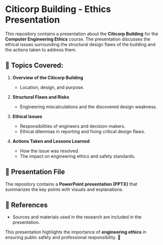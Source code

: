 # Citicorp Building - Ethics Presentation

This repository contains a presentation about the **Citicorp Building** for the **Computer Engineering Ethics** course. The presentation discusses the ethical issues surrounding the structural design flaws of the building and the actions taken to address them.

## 📌 Topics Covered:
1. **Overview of the Citicorp Building**  
   - Location, design, and purpose.  

2. **Structural Flaws and Risks**  
   - Engineering miscalculations and the discovered design weakness.  

3. **Ethical Issues**  
   - Responsibilities of engineers and decision-makers.  
   - Ethical dilemmas in reporting and fixing critical design flaws.  

4. **Actions Taken and Lessons Learned**  
   - How the issue was resolved.  
   - The impact on engineering ethics and safety standards.  

## 📄 Presentation File
The repository contains a **PowerPoint presentation (PPTX)** that summarizes the key points with visuals and explanations.

## 🔗 References
- Sources and materials used in the research are included in the presentation.

This presentation highlights the importance of **engineering ethics** in ensuring public safety and professional responsibility. 🚀
